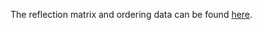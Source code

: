The reflection matrix and ordering data can be found [here](https://doi.org/10.5281/zenodo.8231609).


